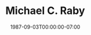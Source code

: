 ---
title: Michael C. Raby
date: 1987-09-03T00:00:00-07:00
tags:
  - eagle
description:
draft: false
---